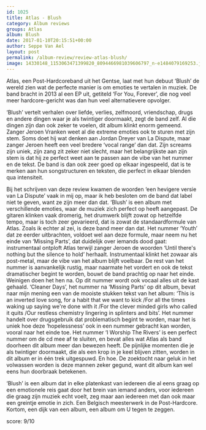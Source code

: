 ```yaml
---
id: 1025
title: Atlas - Blush
category: Album reviews
groups: Atlas
album: Blush
date: 2017-01-10T20:15:51+00:00
author: Seppe Van Ael
layout: post
permalink: /album-review/review-atlas-blush/
image: 14330148_1153063471399820_8094466981039606797_n-e1484079169253.jpg
---
```

Atlas, een Post-Hardcoreband uit het Gentse, laat met hun debuut ‘Blush’ de wereld zien wat de perfecte manier is om emoties te vertalen in muziek. De band bracht in 2013 al een EP uit, getiteld ‘For You, Forever’, die nog veel meer hardcore-gericht was dan hun veel alternatievere opvolger.

‘Blush’ vertelt verhalen over liefde, verlies, zelfmoord, vriendschap, drugs en andere dingen waar je als twintiger doormaakt, zegt de band zelf. Al die dingen zijn dan ook zeker te voelen, dit album klinkt enorm gemeend. Zanger Jeroen Vranken weet al die extreme emoties ook te sturen met zijn stem. Soms doet hij wat denken aan Jordan Dreyer van La Dispute, maar zanger Jeroen heeft een veel bredere ‘vocal range’ dan dat. Zijn screams zijn uniek, zijn zang zit zeker niet slecht, maar het belangrijkste aan zijn stem is dat hij ze perfect weet aan te passen aan de vibe van het nummer en de tekst. De band is dan ook zeer goed op elkaar ingespeeld, dat is te merken aan hun songstructuren en teksten, die perfect in elkaar blenden qua intensiteit.

Bij het schrijven van deze review kwamen de woorden ‘een hevigere versie van La Dispute’ vaak in mij op, maar ik heb besloten om de band dat label niet te geven, want ze zijn meer dan dat. ‘Blush’ is een album met verschillende emoties, waar de muziek zich perfect op heeft aangepast. De gitaren klinken vaak dromerig, het drumwerk blijft zowat op hetzelfde tempo, maar is toch zeer gevarieerd, dat is zowat de standaardformule van Atlas. Zoals ik echter al zei, is deze band meer dan dat. Het nummer ‘Youth’ dat ze eerder uitbrachten, voldoet wel aan deze formule, maar neem nu het einde van ‘Missing Parts’, dat duidelijk over iemands dood gaat: instrumentaal ontploft Atlas terwijl zanger Jeroen de woorden ‘Until there's nothing but the silence to hold’ herhaalt. Instrumentaal klinkt het zowaar als post-metal, maar de vibe van het album blijft voelbaar. De rest van het nummer is aanvankelijk rustig, maar naarmate het vordert en ook de tekst dramatischer begint te worden, bouwt de band prachtig op naar het einde. Weinigen doen het hen na. Op dit nummer wordt ook vocaal alles uit de kast gehaald. ‘Cleaner Days’, het nummer na ‘Missing Parts’ op dit album, bevat naar mijn mening een van de mooiste stukken tekst van het album: ‘This is an inverted love song, for a habit that we want to kick /For all the times waking up saying we're done with it /For the clever minded girls who called it quits /Our restless chemistry lingering in splinters and bits’. Het nummer handelt over drugsgebruik dat problematisch begint te worden, maar het is uniek hoe deze ‘hopelessness’ ook in een nummer gebracht kan worden, vooral naar het einde toe. Het nummer ‘I Worship The Rivers’ is een perfect nummer om de cd mee af te sluiten, en bevat alles wat Atlas als band doorheen dit album meer dan bewezen heeft. De pijnlijke momenten die je als twintiger doormaakt, die als een krop in je keel blijven zitten, worden in dit album er in één trek uitgespuwd. En hoe. De zoektocht naar geluk in het volwassen worden is deze mannen zeker gegund, want dit album kan wel eens hun doorbraak betekenen.

‘Blush’ is een album dat in elke platenkast van iedereen die al eens graag op een emotionele reis gaat door het brein van iemand anders, voor iedereen die graag zijn muziek echt voelt, zeg maar aan iedereen met dan ook maar een greintje emotie in zich. Een Belgisch meesterwerk in de Post-Hardcore. Kortom, een dijk van een album, een album om U tegen te zeggen.

score: 9/10
